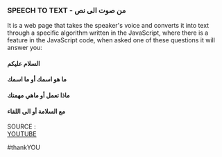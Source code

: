 <h3>SPEECH TO TEXT - من صوت الى نص </h3>
<p>
  It is a web page that takes the speaker's voice and converts it into text through a specific
  algorithm written in the JavaScript, where there is a feature in the JavaScript code, when asked
  one of these questions it will answer you:
</p>
<h4>السلام عليكم</h4>
<h4>ما هو اسمك أو ما اسمك</h4>
<h4>ماذا تعمل أو ماهي مهمتك</h4>
<h4>مع السلامة أو الى اللقاء</h4>

<p>
  SOURCE : <br>
  <a href="https://youtu.be/-k-PgvbktX4">YOUTUBE</a>
</p>
#thankYOU
